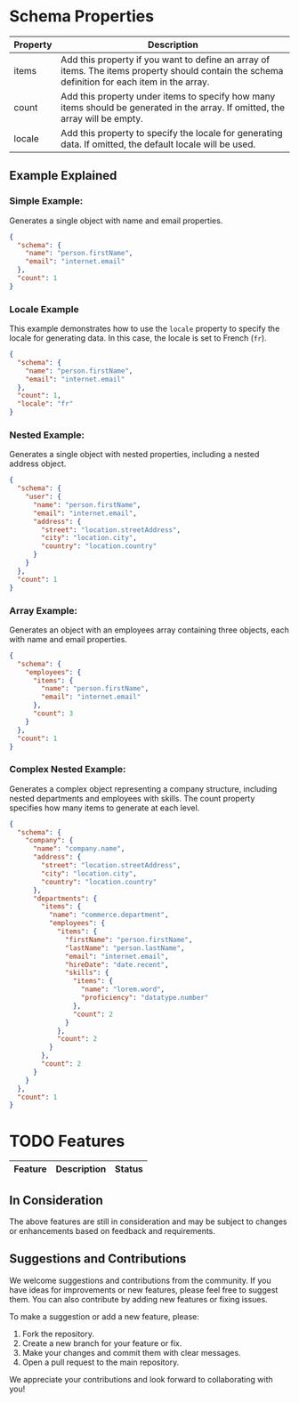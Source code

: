 # Schema Properties

| Property | Description                                                                                                                                    |
| -------- | ---------------------------------------------------------------------------------------------------------------------------------------------- |
| items    | Add this property if you want to define an array of items. The items property should contain the schema definition for each item in the array. |
| count    | Add this property under items to specify how many items should be generated in the array. If omitted, the array will be empty.                 |
| locale   | Add this property to specify the locale for generating data. If omitted, the default locale will be used.                                      |

## Example Explained

### Simple Example:

Generates a single object with name and email properties.

```json
{
  "schema": {
    "name": "person.firstName",
    "email": "internet.email"
  },
  "count": 1
}
```

### Locale Example

This example demonstrates how to use the `locale` property to specify the locale for generating data. In this case, the locale is set to French (`fr`).

```json
{
  "schema": {
    "name": "person.firstName",
    "email": "internet.email"
  },
  "count": 1,
  "locale": "fr"
}
```

### Nested Example:

Generates a single object with nested properties, including a nested address object.

```json
{
  "schema": {
    "user": {
      "name": "person.firstName",
      "email": "internet.email",
      "address": {
        "street": "location.streetAddress",
        "city": "location.city",
        "country": "location.country"
      }
    }
  },
  "count": 1
}
```

### Array Example:

Generates an object with an employees array containing three objects, each with name and email properties.

```json
{
  "schema": {
    "employees": {
      "items": {
        "name": "person.firstName",
        "email": "internet.email"
      },
      "count": 3
    }
  },
  "count": 1
}
```

### Complex Nested Example:

Generates a complex object representing a company structure, including nested departments and employees with skills. The count property specifies how many items to generate at each level.

```json
{
  "schema": {
    "company": {
      "name": "company.name",
      "address": {
        "street": "location.streetAddress",
        "city": "location.city",
        "country": "location.country"
      },
      "departments": {
        "items": {
          "name": "commerce.department",
          "employees": {
            "items": {
              "firstName": "person.firstName",
              "lastName": "person.lastName",
              "email": "internet.email",
              "hireDate": "date.recent",
              "skills": {
                "items": {
                  "name": "lorem.word",
                  "proficiency": "datatype.number"
                },
                "count": 2
              }
            },
            "count": 2
          }
        },
        "count": 2
      }
    }
  },
  "count": 1
}
```

# TODO Features

| Feature | Description | Status |
| ------- | ----------- | ------ |

## In Consideration

The above features are still in consideration and may be subject to changes or enhancements based on feedback and requirements.

## Suggestions and Contributions

We welcome suggestions and contributions from the community. If you have ideas for improvements or new features, please feel free to suggest them. You can also contribute by adding new features or fixing issues.

To make a suggestion or add a new feature, please:

1. Fork the repository.
2. Create a new branch for your feature or fix.
3. Make your changes and commit them with clear messages.
4. Open a pull request to the main repository.

We appreciate your contributions and look forward to collaborating with you!
